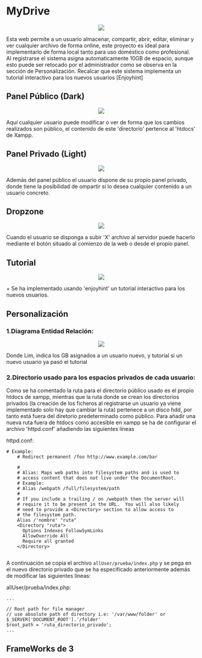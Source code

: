 # MyDrive
<p align="center"><img src="https://github.com/AcoranGonzalezMoray/MyDrive/blob/main/images/Home.png"></p>

<p>
Esta web permite a un usuario almacenar, compartir, abrir, editar, eliminar y ver cualquier archivo de forma online, este proyecto es ideal para implementarlo de forma local tanto para uso doméstico como profesional. Al registrarse el sistema asigna automaticamente 10GB de espacio, aunque esto puede ser retocado por el administrador como se observa en la sección de Personalización. Recalcar que este sistema implementa un tutorial interactivo para los nuevos usuarios [Enjoyhint]
</p>

## Panel Público (Dark)
<p align="center"><img src="https://github.com/AcoranGonzalezMoray/MyDrive/blob/main/images/Contenido_P.png"></p>

<p>
Aquí cualquier usuario puede modificar o ver de forma que los cambios realizados son público, el contenido de este  'directorio'
pertence al 'htdocs' de Xampp.
</p>

## Panel Privado (Light)
<p align="center"><img src="https://github.com/AcoranGonzalezMoray/MyDrive/blob/main/images/Contenido_PP.png"></p>

<p>
Además del panel público el usuario dispone de su propio panel privado, donde tiene la posibilidad de ompartir si lo desea cualquier contenido a un usuario concreto.
</p>

## Dropzone
<p align="center"><img src="https://github.com/AcoranGonzalezMoray/MyDrive/blob/main/images/DropZone.png"></p>

<p>
Cuando el usuario se disponga a subir 'X' archivo al servidor puede hacerlo mediante el botón situado al comienzo de la web
o desde el propio panel.
</p>

## Tutorial 
<p align="center"><img src="https://github.com/AcoranGonzalezMoray/MyDrive/blob/main/images/Tutorial.png"></p>

<p>
 + Se ha implementado usando 'enjoyhint' un tutorial interactivo para los nuevos usuarios.
</p>

## Personalización

### 1.Diagrama Entidad Relación:

<p align="center"><img src="https://github.com/AcoranGonzalezMoray/MyDrive/blob/main/images/Diagrama%20entidad%20relaci%C3%B3n.png"></p>
Donde Lim, indica los GB asignados a un usuario nuevo, y tutorial si un nuevo usuario ya pasó el tutorial
<br>

### 2.Directorio usado para los espacios privados de cada usuario:

Como se ha comentado la ruta para el directorio público usado es el propio htdocs de xampp, mientras que la ruta donde se crean los directorios privados (la creación de los ficheros al registrarse un usuario ya viene implementado solo hay que cambiar la ruta) pertenece a un disco hdd, por tanto está fuera del diretorio predeterminado como público. Para añadir una nueva ruta fuera de htdocs como accesible en xampp se ha de configurar el archivo 'httpd.conf' añadiendo las siguientes líneas

httpd.conf:
```
# Example:
    # Redirect permanent /foo http://www.example.com/bar

    #
    # Alias: Maps web paths into filesystem paths and is used to
    # access content that does not live under the DocumentRoot.
    # Example:
    # Alias /webpath /full/filesystem/path
    #
    # If you include a trailing / on /webpath then the server will
    # require it to be present in the URL.  You will also likely
    # need to provide a <Directory> section to allow access to
    # the filesystem path.
    Alias /'nombre' "ruta"
    <Directory "ruta">
      Options Indexes FollowSymLinks
      AllowOverride All
      Require all granted
    </Directory>
  
```

A continuación se copia el archivo ```allUser/prueba/index.php``` y se pega en el nuevo directorio privado que se ha especificado anteriormente además de modificar las siguientes líneas:

allUser/prueba/index.php:
```
...

// Root path for file manager
// use absolute path of directory i.e: '/var/www/folder' or $_SERVER['DOCUMENT_ROOT'].'/folder'
$root_path = 'ruta_directorio_privado';
...

```

## FrameWorks de 3

